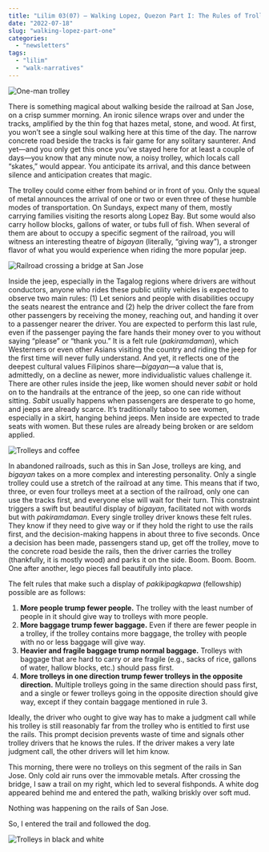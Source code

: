```yaml
---
title: "Lilim 03(07) — Walking Lopez, Quezon Part I: The Rules of Trolleys"
date: "2022-07-18"
slug: "walking-lopez-part-one"
categories:
  - "newsletters"
tags:
  - "lilim"
  - "walk-narratives"
---
```

![One-man trolley](images/one-man-trolley.jpg)

There is something magical about walking beside the railroad at San Jose, on a crisp summer morning. An ironic silence wraps over and under the tracks, amplified by the thin fog that hazes metal, stone, and wood. At first, you won’t see a single soul walking here at this time of the day. The narrow concrete road beside the tracks is fair game for any solitary saunterer. And yet—and you only get this once you’ve stayed here for at least a couple of days—you know that any minute now, a noisy trolley, which locals call “skates,” would appear. You anticipate its arrival, and this dance between silence and anticipation creates that magic.

The trolley could come either from behind or in front of you. Only the squeal of metal announces the arrival of one or two or even three of these humble modes of transportation. On Sundays, expect many of them, mostly carrying families visiting the resorts along Lopez Bay. But some would also carry hollow blocks, gallons of water, or tubs full of fish. When several of them are about to occupy a specific segment of the railroad, you will witness an interesting theatre of _bigayan_ (literally, “giving way”), a stronger flavor of what you would experience when riding the more popular jeep.

![Railroad crossing a bridge at San Jose](images/sta-teresa-bridge.jpg)

Inside the jeep, especially in the Tagalog regions where drivers are without conductors, anyone who rides these public utility vehicles is expected to observe two main rules: (1) Let seniors and people with disabilities occupy the seats nearest the entrance and (2) help the driver collect the fare from other passengers by receiving the money, reaching out, and handing it over to a passenger nearer the driver. You are expected to perform this last rule, even if the passenger paying the fare hands their money over to you without saying “please” or “thank you.” It is a felt rule (_pakiramdaman_), which Westerners or even other Asians visiting the country and riding the jeep for the first time will never fully understand. And yet, it reflects one of the deepest cultural values Filipinos share—_bigayan_—a value that is, admittedly, on a decline as newer, more individualistic values challenge it. There are other rules inside the jeep, like women should never _sabit_ or hold on to the handrails at the entrance of the jeep, so one can ride without sitting. _Sabit_ usually happens when passengers are desperate to go home, and jeeps are already scarce. It’s traditionally taboo to see women, especially in a skirt, hanging behind jeeps. Men inside are expected to trade seats with women. But these rules are already being broken or are seldom applied.

![Trolleys and coffee](images/skates-and-coffee.JPG)

In abandoned railroads, such as this in San Jose, trolleys are king, and _bigayan_ takes on a more complex and interesting personality. Only a single trolley could use a stretch of the railroad at any time. This means that if two, three, or even four trolleys meet at a section of the railroad, only one can use the tracks first, and everyone else will wait for their turn. This constraint triggers a swift but beautiful display of _bigayan_, facilitated not with words but with _pakiramdaman_. Every single trolley driver knows these felt rules. They know if they need to give way or if they hold the right to use the rails first, and the decision-making happens in about three to five seconds. Once a decision has been made, passengers stand up, get off the trolley, move to the concrete road beside the rails, then the driver carries the trolley (thankfully, it is mostly wood) and parks it on the side. Boom. Boom. Boom. One after another, lego pieces fall beautifully into place.

The felt rules that make such a display of _pakikipagkapwa_ (fellowship) possible are as follows:
1. **More people trump fewer people.** The trolley with the least number of people in it should give way to trolleys with more people.
2. **More baggage trump fewer baggage.** Even if there are fewer people in a trolley, if the trolley contains more baggage, the trolley with people with no or less baggage will give way.
3. **Heavier and fragile baggage trump normal baggage.** Trolleys with baggage that are hard to carry or are fragile (e.g., sacks of rice, gallons of water, hallow blocks, etc.) should pass first.
4. **More trolleys in one direction trump fewer trolleys in the opposite direction.** Multiple trolleys going in the same direction should pass first, and a single or fewer trolleys going in the opposite direction should give way, except if they contain baggage mentioned in rule 3.

Ideally, the driver who ought to give way has to make a judgment call while his trolley is still reasonably far from the trolley who is entitled to first use the rails. This prompt decision prevents waste of time and signals other trolley drivers that he knows the rules. If the driver makes a very late judgment call, the other drivers will let him know.

This morning, there were no trolleys on this segment of the rails in San Jose. Only cold air runs over the immovable metals. After crossing the bridge, I saw a trail on my right, which led to several fishponds. A white dog appeared behind me and entered the path, walking briskly over soft mud.

Nothing was happening on the rails of San Jose.

So, I entered the trail and followed the dog.

![Trolleys in black and white](images/trolleys-bw.JPG)